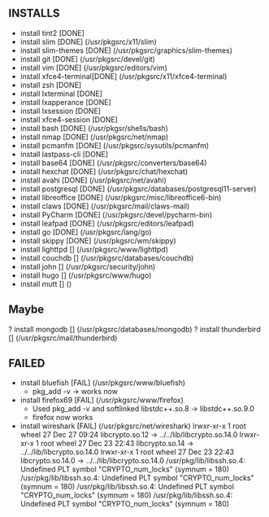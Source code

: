## INSTALLS

- install tint2		[DONE]
- install slim		[DONE] (/usr/pkgsrc/x11/slim)
- install slim-themes	[DONE] (/usr/pkgsrc/graphics/slim-themes)
- install git		[DONE] (/usr/pkgsrc/devel/git)
- install vim		[DONE] (/usr/pkgsrc/editors/vim)
- install xfce4-terminal[DONE] (/usr/pkgsrc/x11/xfce4-terminal)
- install zsh		[DONE]
- install lxterminal	[DONE]
- install lxapperance	[DONE]
- install lxsession	[DONE]
- install xfce4-session	[DONE]
- install bash		[DONE] (/usr/pkgsr/shells/bash)
- install nmap		[DONE] (/usr/pkgsrc/net/nmap)
- install pcmanfm	[DONE] (/usr/pkgsrc/sysutils/pcmanfm)
- install lastpass-cli	[DONE]
- install base64	[DONE] (/usr/pkgsrc/converters/base64)
- install hexchat	[DONE] (/usr/pkgsrc/chat/hexchat)
- install avahi		[DONE] (/usr/pkgsrc/net/avahi)
- install postgresql	[DONE] (/usr/pkgsrc/databases/postgresql11-server)
- install libreoffice	[DONE] (/usr/pkgsrc/misc/libreoffice6-bin)
- install claws		[DONE] (/usr/pkgsrc/mail/claws-mail)
- install PyCharm	[DONE] (/usr/pkgsrc/devel/pycharm-bin)
- install leafpad	[DONE] (/usr/pkgsrc/editors/leafpad)
- install go		[DONE] (/usr/pkgsrc/lang/go)
- install skippy	[DONE] (/usr/pkgsrc/wm/skippy)
- install lighttpd	[] (/usr/pkgsrc/www/lighttpd)
- install couchdb	[] (/usr/pkgsrc/databases/couchdb)
- install john		[] (/usr/pkgsrc/security/john)
- install hugo		[] (/usr/pkgsrc/www/hugo)
- install mutt		[] ()

## Maybe

? install mongodb	[] (/usr/pkgsrc/databases/mongodb)
? install thunderbird	[] (/usr/pkgsrc/mail/thunderbird)

## FAILED

- install bluefish	[FAIL] (/usr/pkgsrc/www/bluefish)
  - pkg_add -v -> works now
- install firefox69	[FAIL] (/usr/pkgsrc/www/firefox)
  - Used pkg_add -v and softlinked libstdc++.so.8 -> libstdc++.so.9.0
  - firefox now works
- install wireshark	[FAIL] (/usr/pkgsrc/net/wireshark)
  lrwxr-xr-x  1 root  wheel  27 Dec 27 09:24 libcrypto.so.12 -> ../../lib/libcrypto.so.14.0
  lrwxr-xr-x  1 root  wheel  27 Dec 23 22:43 libcrypto.so.14 -> ../../lib/libcrypto.so.14.0
  lrwxr-xr-x  1 root  wheel  27 Dec 23 22:43 libcrypto.so.14.0 -> ../../lib/libcrypto.so.14.0
/usr/pkg/lib/libssh.so.4: Undefined PLT symbol "CRYPTO_num_locks" (symnum = 180)
/usr/pkg/lib/libssh.so.4: Undefined PLT symbol "CRYPTO_num_locks" (symnum = 180)
/usr/pkg/lib/libssh.so.4: Undefined PLT symbol "CRYPTO_num_locks" (symnum = 180)
/usr/pkg/lib/libssh.so.4: Undefined PLT symbol "CRYPTO_num_locks" (symnum = 180)


